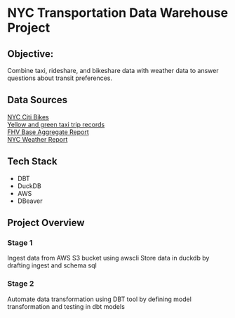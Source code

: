 # NYC Transportation Data Warehouse Project
## Objective: 
Combine taxi, rideshare, and bikeshare data with weather data to answer questions about transit preferences. 

## Data Sources
[NYC Citi Bikes](https://citibikenyc.com/system-data)  
[Yellow and green taxi trip records](https://www.nyc.gov/site/tlc/about/tlc-trip-record-data.page)  
[FHV Base Aggregate Report](https://data.cityofnewyork.us/Transportation/FHV-Base-Aggregate-Report/2v9c-2k7f)  
[NYC Weather Report](https://www.ncdc.noaa.gov/cdo-web/datasets/GHCND/stations/GHCND:USW00094728/detail)

## Tech Stack
- DBT
- DuckDB
- AWS
- DBeaver

## Project Overview
### Stage 1
Ingest data from AWS S3 bucket using awscli 
Store data in duckdb by drafting ingest and schema sql

### Stage 2
Automate data transformation using DBT tool by defining model transformation and testing in dbt models 
